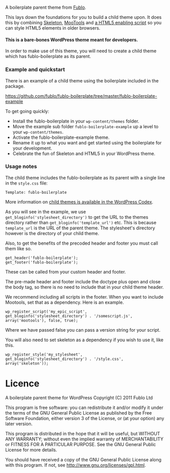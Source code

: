 A boilerplate parent theme from [Fublo](http://fublo.net).

This lays down the foundations for you to build a child theme upon. It does this by combining [Skeleton](http://www.getskeleton.com/), [MooTools](http://mootools.net) and [a HTML5 enabling script](http://remysharp.com/2009/01/07/html5-enabling-script) so you can style HTML5 elements in older browsers.

#### This is a bare-bones WordPress theme meant for developers.

In order to make use of this theme, you will need to create a child theme which has fublo-boilerplate as its parent.

### Example and quickstart

There is an example of a child theme using the boilerplate included in the package.

https://github.com/fublo/fublo-boilerplate/tree/master/fublo-boilerplate-example

To get going quickly:

* Install the fublo-boilerplate in your `wp-content/themes` folder.
* Move the example sub folder `fublo-boilerplate-example` up a level to your `wp-content/themes`.
* Activate the fublo-boilerplate-example theme.
* Rename it up to what you want and get started using the boilerplate for your development.
* Celebrate the fun of Skeleton and HTML5 in your WordPress theme.

### Usage notes

The child theme includes the fublo-boilerplate as its parent with a single line in the `style.css` file:

    Template: fublo-boilerplate

More information on [child themes is available in the WordPress Codex](http://codex.wordpress.org/Child_Themes).

As you will see in the example, we use `get_bloginfo('stylesheet_directory')` to get the URL to the themes directory rather than `get_bloginfo('template_url')` etc. This is because `template_url` is the URL of the parent theme. The stylesheet's directory however is the directory of your child theme.

Also, to get the benefits of the precoded header and footer you must call them like so.

    get_header('fublo-boilerplate');
    get_footer('fublo-boilerplate');

These can be called from your custom header and footer.

The pre-made header and footer include the doctype plus open and close the body tag, so there is no need to include that in your child theme header.

We recommend including all scripts in the footer. When you want to include Mootools, set that as a dependency. Here is an example.

	wp_register_script('my_epic_script', get_bloginfo('stylesheet_directory') . '/somescript.js', array('mootools'), false, true);

Where we have passed false you can pass a version string for your script.

You will also need to set skeleton as a dependency if you wish to use it, like this.

    wp_register_style('my_stylesheet', get_bloginfo('stylesheet_directory') . '/style.css', array('skeleton'));

# Licence

A boilerplate parent theme for WordPress
Copyright (C) 2011 Fublo Ltd

This program is free software: you can redistribute it and/or modify
it under the terms of the GNU General Public License as published by
the Free Software Foundation, either version 3 of the License, or
(at your option) any later version.

This program is distributed in the hope that it will be useful,
but WITHOUT ANY WARRANTY; without even the implied warranty of
MERCHANTABILITY or FITNESS FOR A PARTICULAR PURPOSE.  See the
GNU General Public License for more details.

You should have received a copy of the GNU General Public License
along with this program.  If not, see <http://www.gnu.org/licenses/gpl.html>.